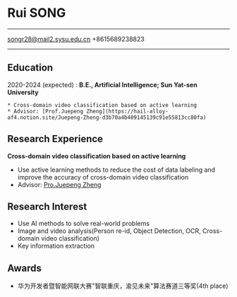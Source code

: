 Rui SONG
============

-------------------     ----------------------------
songr28@mail2.sysu.edu.cn
+8615689238823
-------------------     ----------------------------

Education
---------

2020-2024 (expected)
:   **B.E., Artificial Intelligence; Sun Yat-sen University**

    * Cross-domain video classification based on active learning
    * Advisor: [Prof.Juepeng Zheng](https://hail-alloy-af4.notion.site/Juepeng-Zheng-d3b70a4b409145139c91e55813cc80fa)

Research Experience
----------

**Cross-domain video classification based on active learning**

- Use active learning methods to reduce the cost of data labeling and improve the accuracy of cross-domain video classification
- Advisor: [Pro.Juepeng Zheng](https://hail-alloy-af4.notion.site/Juepeng-Zheng-d3b70a4b409145139c91e55813cc80fa)

Research Interest
--------------------
- Use AI methods to solve real-world problems
- Image and video analysis(Person re-id, Object Detection, OCR, Cross-domain video classification)
- Key information extraction

Awards
--------------------
- 华为开发者暨智能网联大赛"智联重庆，渝见未来"算法赛道三等奖(4th place)